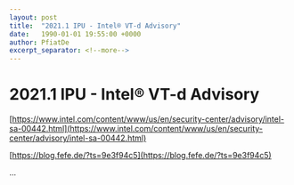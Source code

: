 ```yaml
---
layout: post
title:  "2021.1 IPU - Intel® VT-d Advisory"
date:   1990-01-01 19:55:00 +0000
author: PfiatDe
excerpt_separator: <!--more-->
---
```


# 2021.1 IPU - Intel® VT-d Advisory

[https://www.intel.com/content/www/us/en/security-center/advisory/intel-sa-00442.html](https://www.intel.com/content/www/us/en/security-center/advisory/intel-sa-00442.html)

[https://blog.fefe.de/?ts=9e3f94c5](https://blog.fefe.de/?ts=9e3f94c5)

...
<!--more-->
